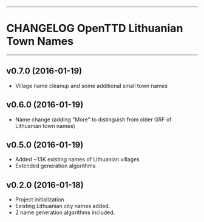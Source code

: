 ------------------------------------------------------------------------
CHANGELOG OpenTTD Lithuanian Town Names
========================================================================
------------------------------------------------------------------------

v0.7.0 (2016-01-19)
-------------------

- Village name cleanup and some additional small town names

v0.6.0 (2016-01-19)
-------------------

- Name change (adding "More" to distinguish from older GRF of Lithuanian town names)

v0.5.0 (2016-01-19)
-------------------

- Added ~13K existing names of Lithuanian villages
- Extended generation algorithms

v0.2.0 (2016-01-18)
-------------------

- Project initialization
- Existing Lithuanian city names added.
- 2 name generation algorithms included.
